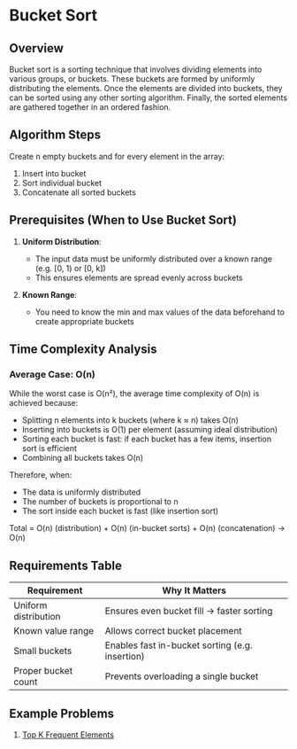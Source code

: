 # Bucket Sort

## Overview

Bucket sort is a sorting technique that involves dividing elements into various groups, or buckets. These buckets are formed by uniformly distributing the elements. Once the elements are divided into buckets, they can be sorted using any other sorting algorithm. Finally, the sorted elements are gathered together in an ordered fashion.

## Algorithm Steps

Create n empty buckets and for every element in the array:
1. Insert into bucket
2. Sort individual bucket
3. Concatenate all sorted buckets

## Prerequisites (When to Use Bucket Sort)

1. **Uniform Distribution**:
   - The input data must be uniformly distributed over a known range (e.g. [0, 1) or [0, k])
   - This ensures elements are spread evenly across buckets

2. **Known Range**:
   - You need to know the min and max values of the data beforehand to create appropriate buckets

## Time Complexity Analysis

### Average Case: O(n)

While the worst case is O(n²), the average time complexity of O(n) is achieved because:

- Splitting n elements into k buckets (where k ≈ n) takes O(n)
- Inserting into buckets is O(1) per element (assuming ideal distribution)
- Sorting each bucket is fast: if each bucket has a few items, insertion sort is efficient
- Combining all buckets takes O(n)

Therefore, when:

- The data is uniformly distributed
- The number of buckets is proportional to n
- The sort inside each bucket is fast (like insertion sort)

Total = O(n) (distribution) + O(n) (in-bucket sorts) + O(n) (concatenation) → O(n)

## Requirements Table

| Requirement          | Why It Matters                                  |
| -------------------- | ----------------------------------------------- |
| Uniform distribution | Ensures even bucket fill → faster sorting       |
| Known value range    | Allows correct bucket placement                 |
| Small buckets        | Enables fast in-bucket sorting (e.g. insertion) |
| Proper bucket count  | Prevents overloading a single bucket            |

## Example Problems

1. [Top K Frequent Elements](https://leetcode.com/problems/top-k-frequent-elements/description/)
